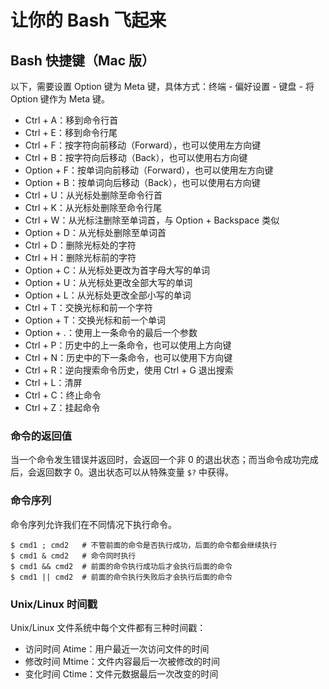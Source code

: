 # 让你的 Bash 飞起来

## Bash 快捷键（Mac 版）

以下，需要设置 Option 键为 Meta 键，具体方式：终端 - 偏好设置 - 键盘 - 将 Option 键作为 Meta 键。

- Ctrl + A：移到命令行首
- Ctrl + E：移到命令行尾
- Ctrl + F：按字符向前移动（Forward），也可以使用左方向键
- Ctrl + B：按字符向后移动（Back），也可以使用右方向键
- Option + F：按单词向前移动（Forward），也可以使用左方向键
- Option + B：按单词向后移动（Back），也可以使用右方向键
- Ctrl + U：从光标处删除至命令行首
- Ctrl + K：从光标处删除至命令行尾
- Ctrl + W：从光标注删除至单词首，与 Option + Backspace 类似
- Option + D：从光标处删除至单词首
- Ctrl + D：删除光标处的字符
- Ctrl + H：删除光标前的字符
- Option + C：从光标处更改为首字母大写的单词
- Option + U：从光标处更改全部大写的单词
- Option + L：从光标处更改全部小写的单词
- Ctrl + T：交换光标和前一个字符
- Option + T：交换光标和前一个单词
- Option + .：使用上一条命令的最后一个参数
- Ctrl + P：历史中的上一条命令，也可以使用上方向键
- Ctrl + N：历史中的下一条命令，也可以使用下方向键
- Ctrl + R：逆向搜索命令历史，使用 Ctrl + G 退出搜索
- Ctrl + L：清屏
- Ctrl + C：终止命令
- Ctrl + Z：挂起命令

### 命令的返回值

当一个命令发生错误并返回时，会返回一个非 0 的退出状态；而当命令成功完成后，会返回数字 0。退出状态可以从特殊变量 `$?` 中获得。

### 命令序列

命令序列允许我们在不同情况下执行命令。

```
$ cmd1 ; cmd2   # 不管前面的命令是否执行成功，后面的命令都会继续执行
$ cmd1 & cmd2   # 命令同时执行
$ cmd1 && cmd2  # 前面的命令执行成功后才会执行后面的命令
$ cmd1 || cmd2  # 前面的命令执行失败后才会执行后面的命令
```

### Unix/Linux 时间戳

Unix/Linux 文件系统中每个文件都有三种时间戳：

- 访问时间 Atime：用户最近一次访问文件的时间
- 修改时间 Mtime：文件内容最后一次被修改的时间
- 变化时间 Ctime：文件元数据最后一次改变的时间

